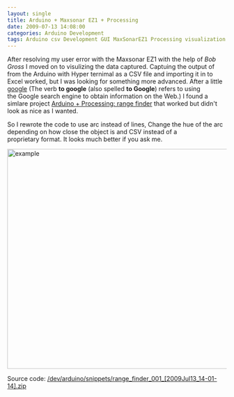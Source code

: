```yaml
---
layout: single
title: Arduino + Maxsonar EZ1 + Processing 
date: 2009-07-13 14:08:00
categories: Arduino Development
tags: Arduino csv Development GUI MaxSonarEZ1 Processing visualization
---
```

After resolving my user error with the Maxsonar EZ1 with the help of <em>Bob Gross</em> I moved on to visulizing the data captured. Captuing the output of from the Arduino with Hyper ternimal as a CSV file and importing it in to Excel worked, but I was looking for something more advanced. After a little <a href="http://en.wikipedia.org/wiki/Google_(verb)">google</a> (The verb <strong>to google</strong> (also spelled <strong>to Google</strong>) refers to using the Google search engine to obtain information on the Web.) I found a simlare project <a href=" http://creativetechnology.eu/wordpress/?p=299">Arduino + Processing: range finder</a> that worked but didn't look as nice as I wanted.

So I rewrote the code to use arc instead of lines, Change the hue of the arc depending on how close the object is and CSV instead of a proprietary format. It looks much better if you ask me.

<img class="aligncenter size-full wp-image-764" title="example" src="/public/uploads/2009/07/example.gif" alt="example" width="646" height="506" />

Source code: <a href="http://www.abluestar.com/dev/arduino/snippets/range_finder_001_%5b2009Jul13_14-01-14%5d.zip">/dev/arduino/snippets/range_finder_001_[2009Jul13_14-01-14].zip</a>

